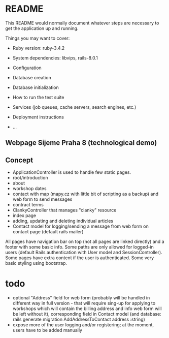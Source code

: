 # README

This README would normally document whatever steps are necessary to get the
application up and running.

Things you may want to cover:

* Ruby version: ruby-3.4.2

* System dependencies: libvips, rails-8.0.1

* Configuration

* Database creation

* Database initialization

* How to run the test suite

* Services (job queues, cache servers, search engines, etc.)

* Deployment instructions

* ...

## Webpage Sijeme Praha 8 (technological demo)

## Concept
* ApplicationController is used to handle few static pages.
 * root/introduction
 * about
 * workshop dates
 * contact with map (mapy.cz with little bit of scripting as a backup) and web form to send messages
 * contract terms
* ClankyController that manages "clanky" resource
 * index page
 * adding, updating and deleting individual articles
* Contact model for logging/sending a message from web form on contact page (default rails mailer)

All pages have navigation bar on top (not all pages are linked directly) and a footer with some basic info.
Some paths are only allowed for logged-in users (default Rails authentication with User model and SessionController).
Some pages have extra content if the user is authenticated.
Some very basic styling using bootstrap.



# todo
* optional "Address" field for web form (probably will be handled in different way in full version - that will require sing-up for applying to workshops which will contain the billing address and info web form will be left without it), corresponding field in Contact model (and database: rails generate migration AddAddressToContact address :string)
* expose more of the user logging and/or registering; at the moment, users have to be added manually

